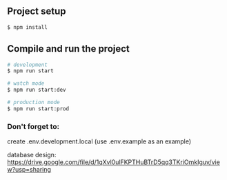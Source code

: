 ## Project setup

```bash
$ npm install
```

## Compile and run the project

```bash
# development
$ npm run start

# watch mode
$ npm run start:dev

# production mode
$ npm run start:prod
```
### Don't forget to: 
create .env.development.local (use .env.example as an example) 

database design: 
https://drive.google.com/file/d/1qXvl0ulFKPTHuBTrD5qq3TKriOmkIguv/view?usp=sharing